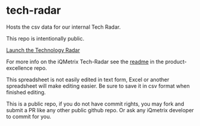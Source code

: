 # tech-radar
Hosts the csv data for our internal Tech Radar.

This repo is intentionally public.

[Launch the Technology Radar](https://radar.thoughtworks.com/?sheetId=https%3A%2F%2Fraw.githubusercontent.com%2FiQmetrix%2Ftech-radar%2Fmaster%2Ftech-radar.csv)

For more info on the iQMetrix Tech-Radar see the [readme](https://github.com/iQmetrix/product-excellence/blob/master/tech-radar/readme.md) in the product-excellence repo.

This spreadsheet is not easily edited in text form, Excel or another spreadsheet will make editing easier.  Be sure to save it in csv format when finished editing.

This is a public repo, if you do not have commit rights, you may fork and submit a PR like any other public github repo.  Or ask any iQmetrix developer to commit for you.
